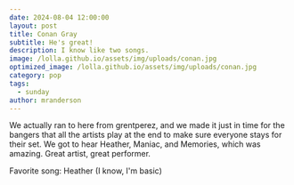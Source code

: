 ```yaml
---
date: 2024-08-04 12:00:00
layout: post
title: Conan Gray
subtitle: He's great!
description: I know like two songs.
image: /lolla.github.io/assets/img/uploads/conan.jpg
optimized_image: /lolla.github.io/assets/img/uploads/conan.jpg
category: pop
tags:
  - sunday
author: mranderson
---
```


We actually ran to here from grentperez, and we made it just in time for the bangers that all the artists play at the end to make sure everyone stays for their set. We got to hear Heather, Maniac, and Memories, which was amazing. Great artist, great performer.

Favorite song: Heather (I know, I'm basic)